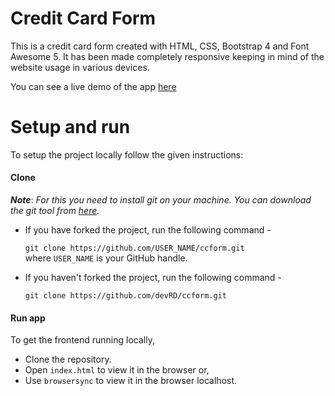 # Credit Card Form
 This is a credit card form created with HTML, CSS, Bootstrap 4 and Font Awesome 5. It has been made completely responsive keeping in mind of the website usage in various devices.
 
You can see a live demo of the app [here](http://invincible-insect.surge.sh/)

 # Setup and run
 
 To setup the project locally follow the given instructions:
 
 #### Clone
 
 _**Note**_: *For this you need to install git on your machine. You can download the git tool from [here](https://git-scm.com/downloads).*

 * If you have forked the project, run the following command -
   
   `git clone https://github.com/USER_NAME/ccform.git`   
   where `USER_NAME` is your GitHub handle.

 * If you haven't forked the project, run the following command -

   `git clone https://github.com/devRD/ccform.git`

 #### Run app
 
 To get the frontend running locally,
   * Clone the repository.
   * Open `index.html` to view it in the browser or,
   * Use `browsersync` to view it in the browser localhost.


